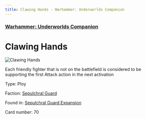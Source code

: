 ```yaml
---
title: Clawing Hands - Warhammer: Underworlds Companion
---
```


### [Warhammer: Underworlds Companion](https://guidokessels.github.io/wh-underworlds)

  

# Clawing Hands

![Clawing Hands](https://warhammerunderworlds.com/wp-content/uploads/sites/6/2017/12/070_ENG-Clawing-Hands.png)

Each friendly fighter that is not on the battlefield is considered to be supporting the first Attack action in the next activation

Type: Ploy

Faction: [Sepulchral Guard](https://guidokessels.github.io/wh-underworlds/factions/sepulchral-guard)

Found in: [Sepulchral Guard Expansion](https://guidokessels.github.io/wh-underworlds/locations/sepulchral-guard-expansion)

Card number: 70
